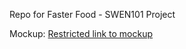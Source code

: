 Repo for Faster Food - SWEN101 Project

Mockup: [Restricted link to mockup](https://docs.google.com/presentation/d/1R_xXeqDg8YBTwet8lrlE2WCfds_zEvsyEPWpL50EGtA/edit?usp=sharing)